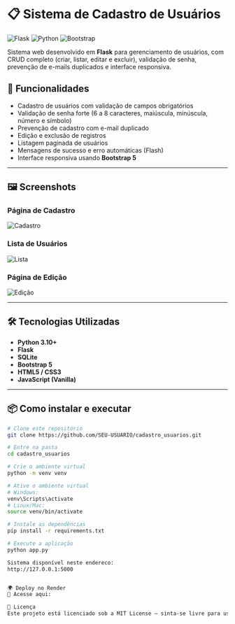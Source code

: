 # 📋 Sistema de Cadastro de Usuários

![Flask](https://img.shields.io/badge/Flask-2.0+-blue)
![Python](https://img.shields.io/badge/Python-3.10+-yellow)
![Bootstrap](https://img.shields.io/badge/Bootstrap-5-purple)

Sistema web desenvolvido em **Flask** para gerenciamento de usuários, com CRUD completo (criar, listar, editar e excluir), validação de senha, prevenção de e-mails duplicados e interface responsiva.

## 🚀 Funcionalidades
- Cadastro de usuários com validação de campos obrigatórios
- Validação de senha forte (6 a 8 caracteres, maiúscula, minúscula, número e símbolo)
- Prevenção de cadastro com e-mail duplicado
- Edição e exclusão de registros
- Listagem paginada de usuários
- Mensagens de sucesso e erro automáticas (Flash)
- Interface responsiva usando **Bootstrap 5**

---

## 🖼️ Screenshots

### Página de Cadastro
![Cadastro](docs/img/cadastro.png)

### Lista de Usuários
![Lista](docs/img/lista.png)

### Página de Edição
![Edição](docs/img/editar.png)

---

## 🛠️ Tecnologias Utilizadas
- **Python 3.10+**
- **Flask**
- **SQLite**
- **Bootstrap 5**
- **HTML5 / CSS3**
- **JavaScript (Vanilla)**

---

## 📦 Como instalar e executar

```bash
# Clone este repositório
git clone https://github.com/SEU-USUARIO/cadastro_usuarios.git

# Entre na pasta
cd cadastro_usuarios

# Crie o ambiente virtual
python -m venv venv

# Ative o ambiente virtual
# Windows:
venv\Scripts\activate
# Linux/Mac:
source venv/bin/activate

# Instale as dependências
pip install -r requirements.txt

# Execute a aplicação
python app.py

Sistema disponível neste endereco:
http://127.0.0.1:5000


🌍 Deploy no Render
🔗 Acesse aqui: 

📄 Licença
Este projeto está licenciado sob a MIT License — sinta-se livre para usar e modificar.